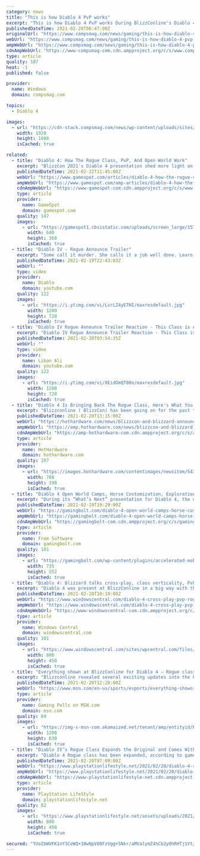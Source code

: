 ```yaml
---
category: news
title: "This is how Diablo 4 PvP works"
excerpt: "This is how Diablo 4 PvP works During BlizzConline's Diablo 4 deep dive segment, the developers of the RPG game provided some new details ..."
publishedDateTime: 2021-02-20T06:47:00Z
originalUrl: "https://www.compsmag.com/news/gaming/this-is-how-diablo-4-pvp-works/"
webUrl: "https://www.compsmag.com/news/gaming/this-is-how-diablo-4-pvp-works/"
ampWebUrl: "https://www.compsmag.com/news/gaming/this-is-how-diablo-4-pvp-works/amp/"
cdnAmpWebUrl: "https://www-compsmag-com.cdn.ampproject.org/c/s/www.compsmag.com/news/gaming/this-is-how-diablo-4-pvp-works/amp/"
type: article
quality: 107
heat: -1
published: false

provider:
  name: Windows
  domain: compsmag.com

topics:
  - Diablo 4

images:
  - url: "https://cdn-stack.compsmag.com/news/wp-content/uploads/sites/27/2021/02/This-is-how-Diablo-4-PvP-works.jpg"
    width: 1920
    height: 1080
    isCached: true

related:
  - title: "Diablo 4: How The Rogue Class, PvP, And Open World Work"
    excerpt: "BlizzCon 2021's Diablo 4 presentation shed more light on the new class announcement and how its bringing back PvP elements."
    publishedDateTime: 2021-02-22T11:45:00Z
    webUrl: "https://www.gamespot.com/articles/diablo-4-how-the-rogue-class-pvp-and-open-world-work/1100-6487851/"
    ampWebUrl: "https://www.gamespot.com/amp-articles/diablo-4-how-the-rogue-class-pvp-and-open-world-work/1100-6487851/"
    cdnAmpWebUrl: "https://www-gamespot-com.cdn.ampproject.org/c/s/www.gamespot.com/amp-articles/diablo-4-how-the-rogue-class-pvp-and-open-world-work/1100-6487851/"
    type: article
    provider:
      name: GameSpot
      domain: gamespot.com
    quality: 147
    images:
      - url: "https://gamespot1.cbsistatic.com/uploads/screen_large/1574/15746725/3798854-diablo4_presentation_site.jpg"
        width: 640
        height: 360
        isCached: true
  - title: "Diablo IV - Rogue Announce Trailer"
    excerpt: "Some call it murder. She calls it a job well done. Learn more at Diablo4.com The Rogue is the newest addition to the Diablo IV campfire, combining range and ..."
    publishedDateTime: 2021-02-19T22:43:03Z
    webUrl: ""
    type: video
    provider:
      name: Diablo
      domain: youtube.com
    quality: 122
    images:
      - url: "https://i.ytimg.com/vi/LvrLZ4yETHI/maxresdefault.jpg"
        width: 1280
        height: 720
        isCached: true
  - title: "Diablo IV Rogue Announce Trailer Reaction - This Class is AMAZING!"
    excerpt: "Diablo IV Rogue Announce Trailer Reaction - This Class is AMAZING! During Blizzcon 2021, Diablo IV brought some new information in the form of a new class ..."
    publishedDateTime: 2021-02-20T03:54:35Z
    webUrl: ""
    type: video
    provider:
      name: Liban Ali
      domain: youtube.com
    quality: 122
    images:
      - url: "https://i.ytimg.com/vi/XEidOmQT80o/maxresdefault.jpg"
        width: 1280
        height: 720
        isCached: true
  - title: "Diablo 4 Is Bringing Back The Rogue Class, Here's What You Need To Know"
    excerpt: "Blizzconline ( BlizzCon) has been going on for the past two days, and it has brought plenty of announcements for all of Blizzard ’s IPs. Amongst these updates, a new character class was announced for ..."
    publishedDateTime: 2021-02-20T13:15:00Z
    webUrl: "https://hothardware.com/news/blizzcon-and-blizzard-announce-rogue-class-for-diablo-iv"
    ampWebUrl: "https://amp.hothardware.com/news/blizzcon-and-blizzard-announce-rogue-class-for-diablo-iv"
    cdnAmpWebUrl: "https://amp-hothardware-com.cdn.ampproject.org/c/s/amp.hothardware.com/news/blizzcon-and-blizzard-announce-rogue-class-for-diablo-iv"
    type: article
    provider:
      name: HotHardware
      domain: hothardware.com
    quality: 107
    images:
      - url: "https://images.hothardware.com/contentimages/newsitem/54331/content/Diablo_IV_Rogue_Key_Art.jpg"
        width: 708
        height: 398
        isCached: true
  - title: "Diablo 4 Open World Camps, Horse Customization, Exploration, PvP and More Detailed"
    excerpt: "During its “What’s Next” presentation for Diablo 4, the development team at Blizzard dropped all kinds of details on the Rogue class and its specializations. However, it also discussed the actual ..."
    publishedDateTime: 2021-02-19T19:29:00Z
    webUrl: "https://gamingbolt.com/diablo-4-open-world-camps-horse-customization-exploration-pvp-and-more-detailed"
    ampWebUrl: "https://gamingbolt.com/diablo-4-open-world-camps-horse-customization-exploration-pvp-and-more-detailed/amp"
    cdnAmpWebUrl: "https://gamingbolt-com.cdn.ampproject.org/c/s/gamingbolt.com/diablo-4-open-world-camps-horse-customization-exploration-pvp-and-more-detailed/amp"
    type: article
    provider:
      name: From Software
      domain: gamingbolt.com
    quality: 101
    images:
      - url: "https://gamingbolt.com/wp-content/plugins/accelerated-mobile-pages/images/SD-default-image.png"
        width: 735
        height: 552
        isCached: true
  - title: "Diablo 4: Blizzard talks cross-play, class verticality, PvP and the Rogue's agility"
    excerpt: "Diablo 4 was present at BlizzConline in a big way with the gory reveal of the Rogue class, the fourth of five classes that'll be present in the game at launch. Shortly after the reveal, I had the ..."
    publishedDateTime: 2021-02-20T10:19:00Z
    webUrl: "https://www.windowscentral.com/diablo-4-cross-play-pvp-rogue"
    ampWebUrl: "https://www.windowscentral.com/diablo-4-cross-play-pvp-rogue?amp"
    cdnAmpWebUrl: "https://www-windowscentral-com.cdn.ampproject.org/c/s/www.windowscentral.com/diablo-4-cross-play-pvp-rogue?amp"
    type: article
    provider:
      name: Windows Central
      domain: windowscentral.com
    quality: 101
    images:
      - url: "https://www.windowscentral.com/sites/wpcentral.com/files/styles/large/public/field/image/2021/02/diablo-4-rogue-art.jpg"
        width: 800
        height: 450
        isCached: true
  - title: "Everything shown at BlizzConline for Diablo 4 – Rogue class, PvP, open-world"
    excerpt: "Blizzconline revealed several exciting updates into the highly anticipated Diablo IV project, including the fourth class’s reveal: The Rouge, along with PvP combat, and a bunch of open-world details, ..."
    publishedDateTime: 2021-02-20T12:28:00Z
    webUrl: "https://www.msn.com/en-us/sports/esports/everything-shown-at-blizzconline-for-diablo-4-e2-80-93-rogue-class-pvp-open-world/ar-BB1dREVY"
    type: article
    provider:
      name: Gaming Polls on MSN.com
      domain: msn.com
    quality: 84
    images:
      - url: "https://img-s-msn-com.akamaized.net/tenant/amp/entityid/BB1dRvcg.img?h=630&w=1200&m=6&q=60&o=t&l=f&f=jpg"
        width: 1200
        height: 630
        isCached: true
  - title: "Diablo IV’s Rogue Class Expands the Original and Comes With a Lot of Customization Options"
    excerpt: "Diablo 4 Rogue class has been expanded, according to game director Luis Barriga. It'll come with a lot of customization options."
    publishedDateTime: 2021-02-20T07:09:00Z
    webUrl: "https://www.playstationlifestyle.net/2021/02/20/diablo-4-rogue-class-reveal/"
    ampWebUrl: "https://www.playstationlifestyle.net/2021/02/20/diablo-4-rogue-class-reveal/amp/"
    cdnAmpWebUrl: "https://www-playstationlifestyle-net.cdn.ampproject.org/c/s/www.playstationlifestyle.net/2021/02/20/diablo-4-rogue-class-reveal/amp/"
    type: article
    provider:
      name: PlayStation LifeStyle
      domain: playstationlifestyle.net
    quality: 82
    images:
      - url: "https://www.playstationlifestyle.net/assets/uploads/2021/02/diablo-4-rogue.jpg"
        width: 800
        height: 450
        isCached: true

secured: "YUoIbWVFK1nY3CeWQ+30wNpV80FzVgg+5Nkr/aMValymZ4hCb2y0hRHTjSYt/rEBfwDbUE436O0r0uEFpKIklHj769FZbIpnfSXkKK5oxkraAJ2Yv3dnqCplMP8tuxCsRJXy0YAylmF3+zrkggCiF3TR/heQ9ZyD0SbasTVk5kcPLHdHxeZZyJfFR276Q+5LaZsMbUpZ5p0w8j54Pgq2HziRwMeCdKR8lENucYxWFYNoVgEHZnS5mMqJ3WW95jXEadVYJz8IhtigxQ7Anwk5LkaUWa5vysRrcd3VuMYHaWQ+JHLICE/DWk30f5Kly2WG/DDWGtffSjPktmeOSpb0bxCjU7p/6IryWP7d1t809AM=;toSX/HvdQi/qRu/pDWb+zw=="
---
```


